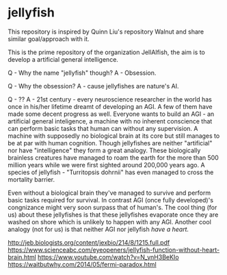 # jellyfish
This repository is inspired by Quinn Liu's repository Walnut and share similar goal/approach with it.

This is the prime repository of the organization JellAIfish, the aim is to develop a artificial general intelligence.

Q - Why the name "jellyfish" though? 
A - Obsession.

Q - Why the obsession?
A - cause jellyfishes are nature's AI.

Q - ??
A - 21st century - every neuroscience researcher in the world has once in his/her lifetime dreamt of developing an AGI. A few of them have made some decent progress as well. Everyone wants to build an AGI - an artificial general inteligence, a machine with no inherent conscience that can perform basic tasks that human can without any supervision. A machine with supposedly no biological brain at its core but still manages to be at par with human cognition. 
Though jellyfishes are neither "artificial" nor have "intelligence" they form a great analogy. These biologically brainless creatures have managed to roam the earth for the more than 500 million years while we were first sighted around 200,000 years ago. A species of jellyfish - "Turritopsis dohrnii" has even managed to cross the mortality barrier. 

Even without a biological brain they've managed to survive and perform basic tasks required for survival. In contrast AGI (once fully developed)'s congnizance might very soon surpass that of human's. The cool thing (for us) about these jellyfishes is that these jellyfishes evaporate once they are washed on shore which is unlikely to happen with any AGI. Another cool analogy (not for us) is that neither AGI nor jellyfish *have a heart.*

http://jeb.biologists.org/content/jexbio/214/8/1215.full.pdf
https://www.scienceabc.com/eyeopeners/jellyfish-function-without-heart-brain.html
https://www.youtube.com/watch?v=N_ynH3BeKIo
https://waitbutwhy.com/2014/05/fermi-paradox.html
